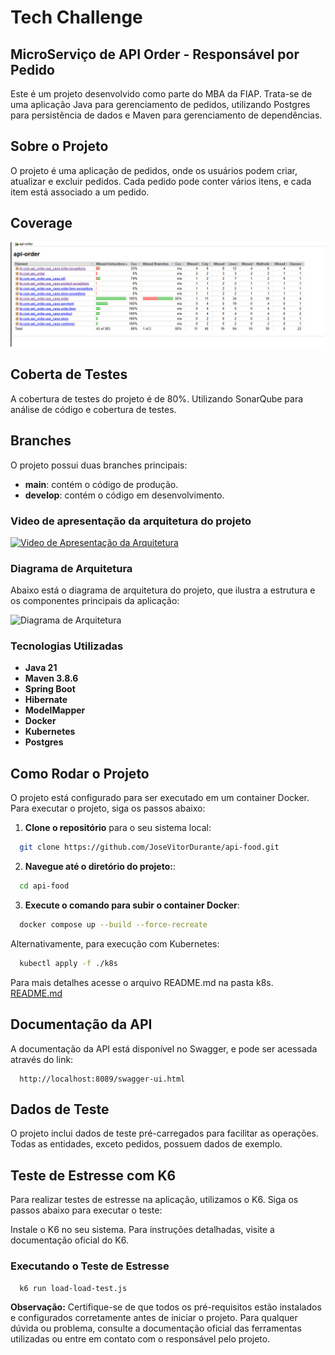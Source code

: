 # Tech Challenge

## MicroServiço de API Order - Responsável por Pedido

Este é um projeto desenvolvido como parte do MBA da FIAP. Trata-se de uma aplicação Java para gerenciamento de pedidos,
utilizando Postgres para persistência de dados e Maven para gerenciamento de dependências.

## Sobre o Projeto

O projeto é uma aplicação de pedidos, onde os usuários podem criar, atualizar e excluir pedidos. Cada pedido pode conter
vários itens, e cada item está associado a um pedido.

## Coverage

![img.png](img.png)

## Coberta de Testes

A cobertura de testes do projeto é de 80%. Utilizando SonarQube para análise de código e cobertura de testes.

## Branches

O projeto possui duas branches principais:
- **main**: contém o código de produção.
- **develop**: contém o código em desenvolvimento.

### Video de apresentação da arquitetura do projeto

[![Video de Apresentação da Arquitetura](https://img.youtube.com/vi/7pZ2tByl9t8/0.jpg)](https://www.youtube.com/watch?v=7pZ2tByl9t8)

### Diagrama de Arquitetura

Abaixo está o diagrama de arquitetura do projeto, que ilustra a estrutura e os componentes principais da aplicação:

![Diagrama de Arquitetura](image/tech_challenge_architecture.svg)

### Tecnologias Utilizadas

- **Java 21**
- **Maven 3.8.6**
- **Spring Boot**
- **Hibernate**
- **ModelMapper**
- **Docker**
- **Kubernetes**
- **Postgres**

## Como Rodar o Projeto

O projeto está configurado para ser executado em um container Docker. Para executar o projeto, siga os passos abaixo:

1. **Clone o repositório** para o seu sistema local:

```bash
  git clone https://github.com/JoseVitorDurante/api-food.git
```

2. **Navegue até o diretório do projeto:**:

```bash
  cd api-food
```

3. **Execute o comando para subir o container Docker**:

```bash
  docker compose up --build --force-recreate
```

Alternativamente, para execução com Kubernetes:

```bash
  kubectl apply -f ./k8s
```

Para mais detalhes acesse o arquivo README.md na pasta k8s. [README.md](k8s%2FREADME.md)

## Documentação da API

A documentação da API está disponível no Swagger, e pode ser acessada através do link:

```
  http://localhost:8089/swagger-ui.html
```

## Dados de Teste

O projeto inclui dados de teste pré-carregados para facilitar as operações. Todas as entidades, exceto pedidos, possuem
dados de exemplo.

## Teste de Estresse com K6

Para realizar testes de estresse na aplicação, utilizamos o K6. Siga os passos abaixo para executar o teste:

Instale o K6 no seu sistema. Para instruções detalhadas, visite a documentação oficial do K6.

### Executando o Teste de Estresse

```bash
  k6 run load-load-test.js
```

**Observação:**
Certifique-se de que todos os pré-requisitos estão instalados e configurados corretamente antes de iniciar o projeto.
Para qualquer dúvida ou problema, consulte a documentação oficial das ferramentas utilizadas ou entre em contato com o
responsável pelo projeto.